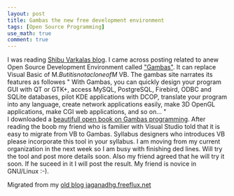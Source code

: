 ```yaml
---
layout: post
title: Gambas the new free development environment
tags: [Open Source Programming]
use_math: true
comment: true
---
```

 I was reading [Shibu Varkalas blog](http://shibuvarkala.blogspot.com/). I came across posting related to anew Open Source Development Environment called ["Gambas"](http://gambas.sourceforge.net/en/main.html). It can replace Visual Basic of M$. But it is not a clone of M$ VB.  The gambas site narrates its features as followes
" With Gambas, you can quickly design your program GUI with QT or GTK+, access MySQL, PostgreSQL, Firebird, ODBC and SQLite databases, pilot KDE applications with DCOP, translate your program into any language, create network applications easily, make 3D OpenGL applications, make CGI web applications, and so on...
"  
I downloaded a [beautifull open book on Gambas programming](http://gambas.sourceforge.net/en/main.html).  After reading the boob my friend who is familier with Visual Studio told that it is easy to migrate from VB to Gambas. Syllabus designers who introduces VB please incorporate this tool in your syllabus. 
I am moving from my current organization in the next week so I am busy with finishing ded lines. Will try the tool and post more details soon.
Also my friend agreed that he will try it soon. If he suceed in it I will post the result. My friend is novice in GNU/Linux :-).


Migrated from my [old blog jaganadhg.freeflux.net](https://web.archive.org/web/20160323193721/http://jaganadhg.freeflux.net/blog)
